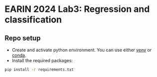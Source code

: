 # EARIN 2024 Lab3: Regression and classification

## Repo setup

* Create and activate python environment. You can use either [venv](https://docs.python.org/3/library/venv.html)
  or [conda](https://conda.io/projects/conda/en/latest/user-guide/tasks/manage-environments.html#activating-an-environment).
* Install the required packages:

```bash
pip install -r requirements.txt
```
